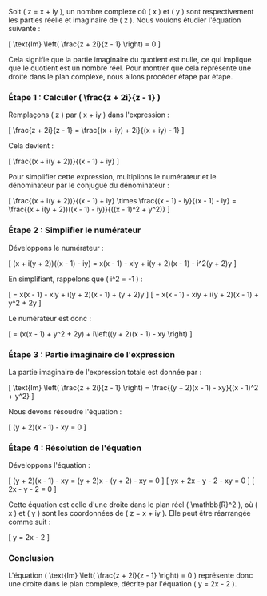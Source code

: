 Soit \( z = x + iy \), un nombre complexe où \( x \) et \( y \) sont respectivement les parties réelle et imaginaire de \( z \). Nous voulons étudier l'équation suivante :

\[
\text{Im} \left( \frac{z + 2i}{z - 1} \right) = 0
\]

Cela signifie que la partie imaginaire du quotient est nulle, ce qui implique que le quotient est un nombre réel. Pour montrer que cela représente une droite dans le plan complexe, nous allons procéder étape par étape.

### Étape 1 : Calculer \( \frac{z + 2i}{z - 1} \)

Remplaçons \( z \) par \( x + iy \) dans l'expression :

\[
\frac{z + 2i}{z - 1} = \frac{(x + iy) + 2i}{(x + iy) - 1}
\]

Cela devient :

\[
\frac{(x + i(y + 2))}{(x - 1) + iy}
\]

Pour simplifier cette expression, multiplions le numérateur et le dénominateur par le conjugué du dénominateur :

\[
\frac{(x + i(y + 2))}{(x - 1) + iy} \times \frac{(x - 1) - iy}{(x - 1) - iy} = \frac{(x + i(y + 2))((x - 1) - iy)}{((x - 1)^2 + y^2)}
\]

### Étape 2 : Simplifier le numérateur

Développons le numérateur :

\[
(x + i(y + 2))((x - 1) - iy) = x(x - 1) - xiy + i(y + 2)(x - 1) - i^2(y + 2)y
\]

En simplifiant, rappelons que \( i^2 = -1 \) :

\[
= x(x - 1) - xiy + i(y + 2)(x - 1) + (y + 2)y
\]
\[
= x(x - 1) - xiy + i(y + 2)(x - 1) + y^2 + 2y
\]

Le numérateur est donc :

\[
= (x(x - 1) + y^2 + 2y) + i\left((y + 2)(x - 1) - xy \right)
\]

### Étape 3 : Partie imaginaire de l'expression

La partie imaginaire de l'expression totale est donnée par :

\[
\text{Im} \left( \frac{z + 2i}{z - 1} \right) = \frac{(y + 2)(x - 1) - xy}{(x - 1)^2 + y^2}
\]

Nous devons résoudre l'équation :

\[
(y + 2)(x - 1) - xy = 0
\]

### Étape 4 : Résolution de l'équation

Développons l'équation :

\[
(y + 2)(x - 1) - xy = (y + 2)x - (y + 2) - xy = 0
\]
\[
yx + 2x - y - 2 - xy = 0
\]
\[
2x - y - 2 = 0
\]

Cette équation est celle d'une droite dans le plan réel \( \mathbb{R}^2 \), où \( x \) et \( y \) sont les coordonnées de \( z = x + iy \). Elle peut être réarrangée comme suit :

\[
y = 2x - 2
\]

### Conclusion

L'équation \( \text{Im} \left( \frac{z + 2i}{z - 1} \right) = 0 \) représente donc une droite dans le plan complexe, décrite par l'équation \( y = 2x - 2 \).
